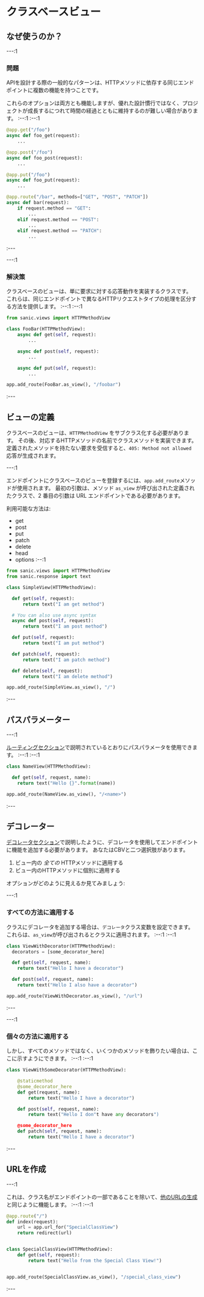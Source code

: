# クラスベースビュー

## なぜ使うのか？

---:1

### 問題

APIを設計する際の一般的なパターンは、HTTPメソッドに依存する同じエンドポイントに複数の機能を持つことです。

これらのオプションは両方とも機能しますが、優れた設計慣行ではなく、プロジェクトが成長するにつれて時間の経過とともに維持するのが難しい場合があります。 :--:1 :--:1
```python
@app.get("/foo")
async def foo_get(request):
    ...

@app.post("/foo")
async def foo_post(request):
    ...

@app.put("/foo")
async def foo_put(request):
    ...

@app.route("/bar", methods=["GET", "POST", "PATCH"])
async def bar(request):
    if request.method == "GET":
        ...
    elif request.method == "POST":
        ...
    elif request.method == "PATCH":
        ...
```
:---

---:1

### 解決策

クラスベースのビューは、単に要求に対する応答動作を実装するクラスです。 これらは、同じエンドポイントで異なるHTTPリクエストタイプの処理を区分する方法を提供します。 :--:1 :--:1
```python
from sanic.views import HTTPMethodView

class FooBar(HTTPMethodView):
    async def get(self, request):
        ...

    async def post(self, request):
        ...

    async def put(self, request):
        ...

app.add_route(FooBar.as_view(), "/foobar")
```
:---

## ビューの定義

クラスベースのビューは、`HTTPMethodView` をサブクラス化する必要があります。 その後、対応するHTTPメソッドの名前でクラスメソッドを実装できます。 定義されたメソッドを持たない要求を受信すると、`405: Method not allowed` 応答が生成されます。

---:1

エンドポイントにクラスベースのビューを登録するには、`app.add_route`メソッドが使用されます。 最初の引数は、メソッド `as_view` が呼び出された定義されたクラスで、2 番目の引数は URL エンドポイントである必要があります。

利用可能な方法は:

- get
- post
- put
- patch
- delete
- head
- options :--:1
```python
from sanic.views import HTTPMethodView
from sanic.response import text

class SimpleView(HTTPMethodView):

  def get(self, request):
      return text("I am get method")

  # You can also use async syntax
  async def post(self, request):
      return text("I am post method")

  def put(self, request):
      return text("I am put method")

  def patch(self, request):
      return text("I am patch method")

  def delete(self, request):
      return text("I am delete method")

app.add_route(SimpleView.as_view(), "/")
```
:---

## パスパラメーター

---:1

[ルーティングセクション](/guide/basics/routing.md)で説明されているとおりにパスパラメータを使用できます。 :--:1 :--:1
```python
class NameView(HTTPMethodView):

  def get(self, request, name):
    return text("Hello {}".format(name))

app.add_route(NameView.as_view(), "/<name>")
```
:---

## デコレーター

[デコレータセクション](/guide/best-practices/decorators.md)で説明したように、デコレータを使用してエンドポイントに機能を追加する必要があります。 あなたはCBVと二つ選択肢があります。

1. ビュー内の _全ての_ HTTPメソッドに適用する
2. ビュー内のHTTPメソッドに個別に適用する

オプションがどのように見えるか見てみましょう:

---:1

### すべての方法に適用する

クラスにデコレータを追加する場合は、`デコレータ`クラス変数を設定できます。 これらは、`as_view`が呼び出されるとクラスに適用されます。 :--:1 :--:1
```python
class ViewWithDecorator(HTTPMethodView):
  decorators = [some_decorator_here]

  def get(self, request, name):
    return text("Hello I have a decorator")

  def post(self, request, name):
    return text("Hello I also have a decorator")

app.add_route(ViewWithDecorator.as_view(), "/url")
```
:---

---:1

### 個々の方法に適用する

しかし、すべてのメソッドではなく、いくつかのメソッドを飾りたい場合は、ここに示すようにできます。 :--:1 :--:1
```python
class ViewWithSomeDecorator(HTTPMethodView):

    @staticmethod
    @some_decorator_here
    def get(request, name):
        return text("Hello I have a decorator")

    def post(self, request, name):
        return text("Hello I don"t have any decorators")

    @some_decorator_here
    def patch(self, request, name):
        return text("Hello I have a decorator")
```
:---

## URLを作成
---:1

これは、クラス名がエンドポイントの一部であることを除いて、[他のURLの生成](/guide/basics/routing.md#generating-a-url)と同じように機能します。 :--:1 :--:1
```python
@app.route("/")
def index(request):
    url = app.url_for("SpecialClassView")
    return redirect(url)


class SpecialClassView(HTTPMethodView):
    def get(self, request):
        return text("Hello from the Special Class View!")


app.add_route(SpecialClassView.as_view(), "/special_class_view")
```
:---
